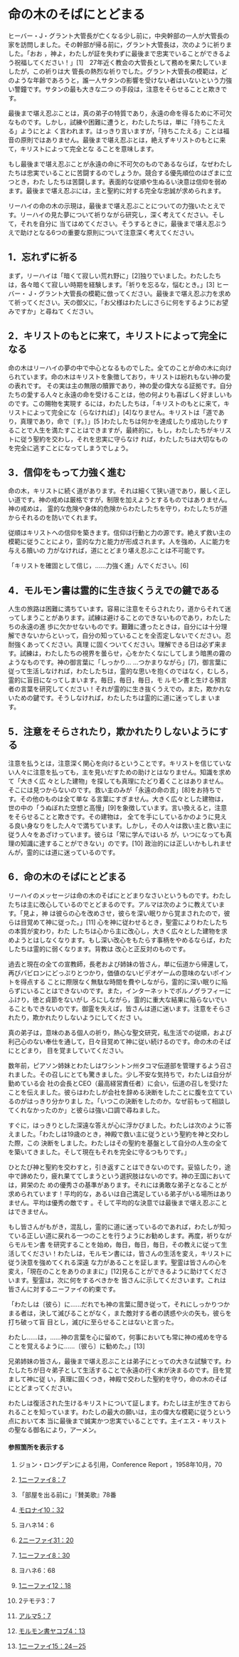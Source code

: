 # 命の木のそばにとどまる

ヒーバー・J・グラント大管長が亡くなる少し前に，中央幹部の一人が大管長の家を訪問しました。その幹部が帰る前に，グラント大管長は，次のように祈りました。「おお
，神よ，わたしが証を失わずに最後まで忠実でいることができるよう祝福してください！」[1]　27年近く教会の大管長として務めを果たしていましたが，この祈りは大
管長の熱烈な祈りでした。グラント大管長の模範は，どのような年齢であろうと，誰一人サタンの影響を受けない者はいないという力強い警鐘です。サタンの最も大きな二つ
の手段は，注意をそらせることと欺きです。

最後まで堪え忍ぶことは，真の弟子の特質であり，永遠の命を得るために不可欠なものです。しかし，試練や困難に遭うと，わたしたちは，単に「持ちこたえる」ようにとよ
く言われます。はっきり言いますが，「持ちこたえる」ことは福音の原則ではありません。最後まで堪え忍ぶとは，絶えずキリストのもとに来て，キリストによって完全とな
ることを意味します。

もし最後まで堪え忍ぶことが永遠の命に不可欠のものであるならば，なぜわたしたちは忠実でいることに苦闘するのでしょうか。競合する優先順位のはざまに立つとき，わた
したちは苦闘します。表面的な従順や生ぬるい決意は信仰を弱めます。最後まで堪え忍ぶには，主と聖約に対する完全な忠誠が求められます。

リーハイの命の木の示現は，最後まで堪え忍ぶことについての力強いたとえです。リーハイの見た夢について祈りながら研究し，深く考えてください。そして，それを自分に
当てはめてください。そうするときに，最後まで堪え忍ぶうえで助けとなる6つの重要な原則について注意深く考えてください。

## 1．忘れずに祈る

まず，リーハイは「暗くて寂しい荒れ野に」[2]独りでいました。わたしたちは，各々暗くて寂しい時期を経験します。「祈りを忘るな，悩むとき。」[3] ヒーバー・
J・グラント大管長の模範に倣ってください。最後まで堪え忍ぶ力を求めて祈ってください。天の御父に，「お父様はわたしにさらに何をするようにお望みですか」と尋ねて
ください。

## 2．キリストのもとに来て，キリストによって完全になる

命の木はリーハイの夢の中で中心となるものでした。全てのことが命の木に向けられています。命の木はキリストを象徴しており，キリストは紛れもない神の愛の表れです。
その実は主の無限の贖罪であり，神の愛の偉大なる証拠です。自分たちの愛する人々と永遠の命を受けることは，他の何よりも喜ばしく好ましいものです。この賜物を実現す
るには，わたしたちは，「キリストのもとに来て，キリストによって完全にな〔らなければ〕」[4]なりません。キリストは「道であり，真理であり，命で〔す。〕」[5
]わたしたちは何かを達成したり成功したりすることで人生を満たすことはできますが，最終的に，もし，わたしたちがキリストに従う聖約を交わし，それを忠実に守らなけ
れば，わたしたちは大切なものを完全に逃すことになってしまうでしょう。

## 3．信仰をもって力強く進む

命の木，キリストに続く道があります。それは細くて狭い道であり，厳しく正しい道です。神の戒めは厳格ですが，制限を加えようとするものではありません。神の戒めは，
霊的な危険や身体的危険からわたしたちを守り，わたしたちが道からそれるのを防いでくれます。

従順はキリストへの信仰を築きます。信仰は行動と力の源です。絶えず救い主の模範に従うことにより，霊的な力と能力が形成されます。人を強め，人に能力を与える贖いの
力がなければ，道にとどまり堪え忍ぶことは不可能です。

「キリストを確固として信じ，......力強く進」んでください。[6]

## 4．モルモン書は霊的に生き抜くうえでの鍵である

人生の旅路は困難に満ちています。容易に注意をそらされたり，道からそれて迷ってしまうことがあります。試練は避けることのできないものであり，わたしたちの永遠の進
歩に欠かせないものです。艱難に遭ったときは，自分には十分理解できないからといって，自分の知っていることを全否定しないでください。忍耐強くあってください。真理
に固くついてください。理解できる日は必ず来ます。試練は，わたしたちの視界を曇らせ，心をかたくなにしてしまう暗黒の霧のようなものです。神の御言葉に「しっかり...
...つかまりながら」[7]，御言葉に従って生活しなければ，わたしたちは，霊的な思いを抱くのではなく，むしろ，霊的に盲目になってしまいます。毎日，毎日，毎日，モ
ルモン書と生ける預言者の言葉を研究してください！それが霊的に生き抜くうえでの，また，欺かれないための鍵です。そうしなければ，わたしたちは霊的に道に迷ってしま
います。

## 5．注意をそらされたり，欺かれたりしないようにする

注意を払うとは，注意深く関心を向けるということです。キリストを信じていない人々に注意を払っても，主を見いだすための助けとはなりません。知識を求めて「大きく広
々とした建物」を探しても真理にたどり着くことはありません。そこには見つからないのです。救い主のみが「永遠の命の言」[8]をお持ちです。その他のものは全て単な
る言葉にすぎません。大きく広々とした建物は，世の中の「うぬぼれた空想と高慢」[9]を象徴しています。言い換えると，注意をそらせることと欺きです。その建物は，
全てを手にしているかのように見える良い身なりをした人々で満ちています。しかし，その人々は救い主と救い主に従う人々をあざけっています。彼らは「常に学んではいる
が，いつになっても真理の知識に達することができない」のです。[10] 政治的には正しいかもしれませんが，霊的には道に迷っているのです。

## 6．命の木のそばにとどまる

リーハイのメッセージは命の木のそばにとどまりなさいというものです。わたしたちは主に改心しているのでとどまるのです。アルマは次のように教えています。「見よ，神
は彼らの心を改めさせ，彼らを深い眠りから覚まされたので，彼らは目覚めて神に従った。」[11] 心を神に従わせるとき，聖霊によりわたしたちの本質が変わり，わた
したちは心から主に改心し，大きく広々とした建物を求めようとはしなくなります。もし深い改心をもたらす事柄をやめるならば，わたしたちは霊的に弱くなります。背教は
改心と正反対のものです。

過去と現在の全ての宣教師，長老および姉妹の皆さん，単に伝道から帰還して，再びバビロンにどっぷりとつかり，価値のないビデオゲームの意味のないポイントを得点する
ことに際限なく無駄な時間を費やしながら，霊的に深い眠りに陥らずにいることはできないのです。また，インターネットでポルノグラフィーにふけり，徳と貞節をないがし
ろにしながら，霊的に重大な結果に陥らないでいることもできないのです。御霊を失えば，皆さんは道に迷います。注意をそらされたり，欺かれたりしないようにしてくださ
い。

真の弟子は，意味のある個人の祈り，熱心な聖文研究，私生活での従順，および利己心のない奉仕を通して，日々目覚めて神に従い続けるのです。命の木のそばにとどまり，
目を覚ましていてください。

数年前，ピアソン姉妹とわたしはワシントン州タコマ伝道部を管理するよう召されました。その召しにとても驚きました。少し不安な気持ちで，わたしは自分が勤めている会
社の会長とCEO（最高経営責任者）に会い，伝道の召しを受けたことを伝えました。彼らはわたしが会社を辞める決断をしたことに腹を立てているのがはっきり分かりまし
た。「いつこの決断をしたのか。なぜ前もって相談してくれなかったのか」と彼らは強い口調で尋ねました。

すぐに，はっきりとした深遠な答えが心に浮かびました。わたしは次のように答えました。「わたしは19歳のとき，神殿で救い主に従うという聖約を神と交わした際，この
決断をしました。わたしはその聖約を基盤として自分の人生の全てを築いてきました。そして現在もそれを完全に守るつもりです。」

ひとたび神と聖約を交わすと，引き返すことはできないのです。妥協したり，途中で諦めたり，疲れ果ててしまうという選択肢はないのです。神の王国においては，昇栄のた
めの優秀さの基準があります。それには勇敢な弟子となることが求められています！平均的な，あるいは自己満足している弟子がいる場所はありません。平均は優秀の敵です
。そして平均的な決意では最後まで堪え忍ぶことはできません。

もし皆さんがもがき，混乱し，霊的に道に迷っているのであれば，わたしが知っている正しい道に戻れる一つのことを行うようにお勧めします。再度，祈りながらモルモン書
を研究することを始め，毎日，毎日，毎日，その教えに従って生活してください！わたしは，モルモン書には，皆さんの生活を変え，キリストに従う決意を強めてくれる深遠
な力があることを証します。聖霊は皆さんの心を変え，「現在のことをありのままに」[12]見ることができるように助けてくださいます。聖霊は，次に何をするべきかを
皆さんに示してくださいます。これは皆さんに対するニーファイの約束です。

「わたしは〔彼ら〕に......だれでも神の言葉に聞き従って，それにしっかりつかまる者は，決して滅びることがなく，また敵対する者の誘惑や火の矢も，彼らを打ち破って盲
目とし，滅びに至らせることはないと言った。

わたし......は，......神の言葉を心に留めて，何事においても常に神の戒めを守ることを覚えるように......〔彼ら〕に勧めた。」[13]

兄弟姉妹の皆さん，最後まで堪え忍ぶことは弟子にとっての大きな試験です。わたしたちが日々弟子として生活することで永遠の行く末が決まるのです。目を覚まして神に従
い，真理に固くつき，神殿で交わした聖約を守り，命の木のそばにとどまってください。

わたしは復活された生けるキリストについて証します。わたしは主が生きておられることを知っています。わたしの最大の願いは，主の偉大な模範に従うという点において本
当に最後まで誠実かつ忠実でいることです。主イエス・キリストの聖なる御名により，アーメン。

#### 参照箇所を表示する

  1.  ジョン・ロングデンによる引用，Conference Report ，1958年10月，70

  2.  [1ニーファイ8：7](https://www.lds.org/scriptures/bofm/1-ne/8.7?lang=jpn#6)

  3.  「部屋を出る前に」『賛美歌』78番

  4.  [モロナイ10：32](https://www.lds.org/scriptures/bofm/moro/10.32?lang=jpn#31)

  5.  ヨハネ14：6

  6.  [2ニーファイ31：20](https://www.lds.org/scriptures/bofm/2-ne/31.20?lang=jpn#19)

  7.  [1ニーファイ8：30](https://www.lds.org/scriptures/bofm/1-ne/8.30?lang=jpn#29)

  8.  ヨハネ6：68

  9.  [1ニーファイ12：18](https://www.lds.org/scriptures/bofm/1-ne/12.18?lang=jpn#17)

  10.  2テモテ3：7

  11.  [アルマ5：7](https://www.lds.org/scriptures/bofm/alma/5.7?lang=jpn#6)

  12.  [モルモン書ヤコブ4：13](https://www.lds.org/scriptures/bofm/jacob/4.13?lang=jpn#12)

  13.  [1ニーファイ15：24－25](https://www.lds.org/scriptures/bofm/1-ne/15.24-25?lang=jpn#23)

